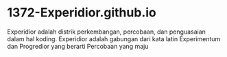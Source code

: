 # 1372-Experidior.github.io
Experidior adalah distrik perkembangan, percobaan, dan penguasaian dalam hal koding. Experidior adalah gabungan dari kata latin Experimentum dan Progredior yang berarti Percobaan yang maju

